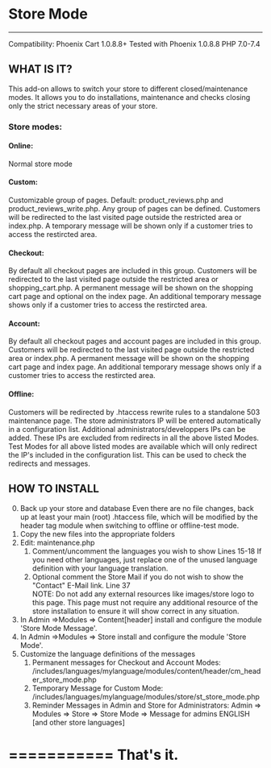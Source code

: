 # Store Mode
---------------------------------

Compatibility: Phoenix Cart 1.0.8.8+
Tested with Phoenix 1.0.8.8
PHP 7.0-7.4


## WHAT IS IT?

This add-on allows to switch your store to different closed/maintenance modes. It allows you to do
installations, maintenance and checks closing only the strict necessary areas of your store.

### Store modes:

#### Online:
Normal store mode

#### Custom:
Customizable group of pages. Default: product_reviews.php and product_reviews_write.php.
Any group of pages can be defined. Customers will be redirected to the last visited page outside the
restricted area or index.php.
A temporary message will be shown only if a customer tries to access the restircted area.

#### Checkout:
By default all checkout pages are included in this group. Customers will be redirected to the last visited
page outside the restricted area or shopping_cart.php.
A permanent message will be shown on the shopping cart page and optional on the index page. An
additional temporary message shows only if a customer tries to access the restircted area.

#### Account:
By default all checkout pages and account pages are included in this group. Customers will be redirected to
the last visited page outside the restricted area or index.php.
A permanent message will be shown on the shopping cart page and index page. An additional temporary
message shows only if a customer tries to access the restircted area.

#### Offline:
Customers will be redirected by .htaccess rewrite rules to a standalone 503 maintenance page.
The store administrators IP will be entered automatically in a configuration list. Additional
administrators/developpers IPs can be added.
These IPs are excluded from redirects in all the above listed Modes.
Test Modes for all above listed modes are available which will only redirect the IP's included in the
configuration list. This can be used to check the redirects and messages.

## HOW TO INSTALL

0. Back up your store and database
Even there are no file changes, back up at least your main (root) .htaccess file, which will be modified by the 
header tag module when switching to offline or offline-test mode.
1. Copy the new files into the appropriate folders
2. Edit: maintenance.php
   1. Comment/uncomment the languages you wish to show
Lines 15-18
If you need other languages, just replace one of the unused language definition with your language
translation.
   2. Optional comment the Store Mail if you do not wish to show the "Contact" E-Mail
link.
Line 37  
NOTE: Do not add any external resources like images/store logo to this page. This page must not require
any additional resource of the store installation to ensure it will show correct in any situation.
4. In Admin =>Modules => Content[header] install and configure the module 'Store
Mode Message'.
5. In Admin =>Modules => Store install and configure the module 'Store Mode'.
6. Customize the language definitions of the messages
   1. Permanent messages for Checkout and Account Modes:
/includes/languages/mylanguage/modules/content/header/cm_header_store_mode.php
   2. Temporary Message for Custom Mode:
/includes/languages/mylanguage/modules/store/st_store_mode.php
   3. Reminder Messages in Admin and Store for Administrators:
Admin => Modules => Store => Store Mode => Message for admins ENGLISH [and other store languages]

===========
That's it.
===========  
